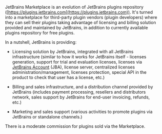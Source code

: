 [//]: # (title: What is JetBrains Marketplace?)

JetBrains Marketplace is an evolution of JetBrains plugins repository ([https://plugins.jetbrains.com](https://plugins.jetbrains.com)). It's turned into a marketplace for third-party plugin vendors (plugin developers) where they can sell their plugins taking advantage of licensing and billing solution provided and maintained by JetBrains, in addition to currently available plugins repository for free plugins.

In a nutshell, JetBrains is providing:

* Licensing solution by JetBrains, integrated with all JetBrains infrastructure (similar to how it works for JetBrains itself - licenses generation, support for trial and evaluation licenses, licenses via [JetBrains Account](https://account.jetbrains.com) (JBA), license server, centralized licenses administration/management, licenses protection, special API in the product to check that user has a license, etc.)

* Billing and sales infrastructure, and a distribution channel provided by JetBrains (includes payment processing, resellers and distributors network, sales support by JetBrains for end-user invoicing, refunds, etc.)

* Marketing and sales support (various activities to promote plugins via JetBrains or standalone channels.) 

There is a moderate commission for plugins sold via the Marketplace.
